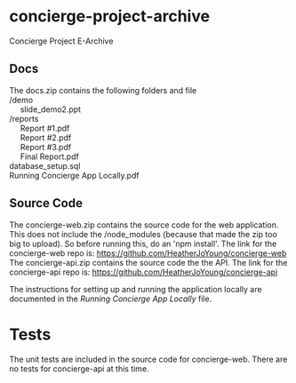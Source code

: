 # concierge-project-archive
Concierge Project E-Archive

## Docs
The docs.zip contains the following folders and file\
/demo\
&nbsp;&nbsp;&nbsp;&nbsp;&nbsp;slide_demo2.ppt\
/reports\
&nbsp;&nbsp;&nbsp;&nbsp;&nbsp;Report #1.pdf\
&nbsp;&nbsp;&nbsp;&nbsp;&nbsp;Report #2.pdf\
&nbsp;&nbsp;&nbsp;&nbsp;&nbsp;Report #3.pdf\
&nbsp;&nbsp;&nbsp;&nbsp;&nbsp;Final Report.pdf\
database_setup.sql\
Running Concierge App Locally.pdf

## Source Code
The concierge-web.zip contains the source code for the web application. This does not include the /node_modules (because that made the zip too big to upload). So before running this, do an 'npm install'. The link for the concierge-web repo is: https://github.com/HeatherJoYoung/concierge-web
The concierge-api.zip contains the source code the the API. The link for the concierge-api repo is: https://github.com/HeatherJoYoung/concierge-api

The instructions for setting up and running the application locally are documented in the _Running Concierge App Locally_ file. 

# Tests
The unit tests are included in the source code for concierge-web. There are no tests for concierge-api at this time.
